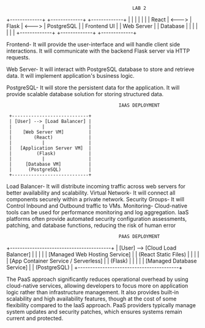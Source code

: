                                                   LAB 2

+-------------+         +-------------+         +-------------+
|             |         |             |         |             |
|   React     |  <--->  |   Flask     |  <--->  | PostgreSQL  |
| Frontend UI |         | Web Server  |         |  Database   |
|             |         |             |         |             |
+-------------+         +-------------+         +-------------+

Frontend-   It will provide the user-interface and will handle client side interactions.
            It will communicate with the backend Flask server via HTTP requests.

Web Server- It will interact with PostgreSQL database to store and retrieve data.
            It will implement application's business logic.

PostgreSQL- It will store the persistent data for the application.
            It will provide scalable database solution for storing structured data.


                                             IAAS DEPLOYMENT

     +----------------------------+ 
     | [User] --> [Load Balancer] |
     |           |                |
     |    [Web Server VM]         |
     |        (React)             |
     |           |                |
     |   [Application Server VM]  |
     |         (Flask)            |
     |           |                |
     |     [Database VM]          | 
     |      (PostgreSQL)          |
     +----------------------------+  
Load Balancer- It will distribute incoming traffic across web servers for better availability and scalability.
Virtual Network- It will connect all components securely within a private network.
Security Groups- It will Control Inbound and Outbound traffic to VMs.
Monitoring- Cloud-native tools can be used for performance monitoring and log aggregation.
IaaS platforms often provide automated security configuration assessments, patching, and database functions, reducing the risk of human error


                                             PAAS DEPLOYMENT
+-----------------------------------------+ 
|    [User] --> [Cloud Load Balancer]     |
|                  |                      |
|    [Managed Web Hosting Service]        |
|          (React Static Files)           |
|                  |                      |
|    [App Container Service / Serverless] |
|               (Flask)                   |
|                  |                      |
|    [Managed Database Service]           |
|            (PostgreSQL)                 |
+-----------------------------------------+

The PaaS approach significantly reduces operational overhead by using cloud-native services, allowing developers to focus more on application logic rather than infrastructure management. It also provides built-in scalability and high availability features, though at the cost of some flexibility compared to the IaaS approach. PaaS providers typically manage system updates and security patches, which ensures systems remain current and protected.

